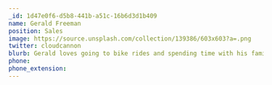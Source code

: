 ```yaml
---
_id: 1d47e0f6-d5b8-441b-a51c-16b6d3d1b409
name: Gerald Freeman
position: Sales
image: https://source.unsplash.com/collection/139386/603x603?a=.png
twitter: cloudcannon
blurb: Gerald loves going to bike rides and spending time with his family.
phone:
phone_extension:
---
```

